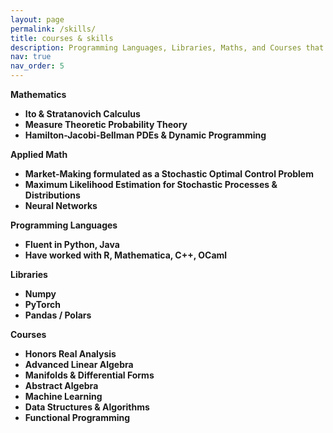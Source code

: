 ```yaml
---
layout: page
permalink: /skills/
title: courses & skills
description: Programming Languages, Libraries, Maths, and Courses that I've taken 
nav: true
nav_order: 5
---
```


<b> Mathematics <b>
* Ito & Stratanovich Calculus 
* Measure Theoretic Probability Theory
* Hamilton-Jacobi-Bellman PDEs & Dynamic Programming 


<b> Applied Math <b>
* Market-Making formulated as a Stochastic Optimal Control Problem
* Maximum Likelihood Estimation for Stochastic Processes & Distributions
* Neural Networks

<b> Programming Languages <b>
* Fluent in Python, Java
* Have worked with R, Mathematica, C++, OCaml

<b> Libraries <b>
* Numpy 
* PyTorch
* Pandas / Polars


<b> Courses <b>
* Honors Real Analysis
* Advanced Linear Algebra
* Manifolds & Differential Forms
* Abstract Algebra
* Machine Learning 
* Data Structures & Algorithms
* Functional Programming 


